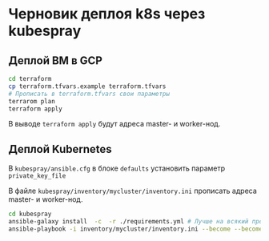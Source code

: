 # Черновик деплоя k8s через kubespray

## Деплой ВМ в GCP

```bash
cd terraform
cp terraform.tfvars.example terraform.tfvars
# Прописать в terraform.tfvars свои параметры
terrarom plan
terraform apply
```

В выводе `terraform apply` будут адреса master- и worker-нод.

## Деплой Kubernetes

В `kubespray/ansible.cfg` в блоке `defaults` установить параметр `private_key_file`

В файле `kubespray/inventory/mycluster/inventory.ini` прописать адреса master- и worker-нод.

```bash
cd kubespray
ansible-galaxy install  -c  -r ./requirements.yml # Лучше на всякий проверить версии перед установкой
ansible-playbook -i inventory/mycluster/inventory.ini --become --become-user=root cluster.yml
```